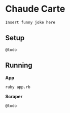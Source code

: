 # Chaude Carte

`Insert funny joke here`

## Setup

    @todo

## Running

**App**

    ruby app.rb

**Scraper**

    @todo